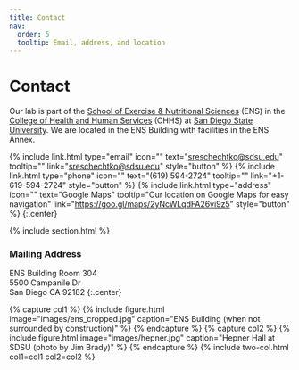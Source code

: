 ```yaml
---
title: Contact
nav:
  order: 5
  tooltip: Email, address, and location
---
```


# <i class="fas fa-envelope"></i>Contact

Our lab is part of the [School of Exercise & Nutritional Sciences](https://ens.sdsu.edu/) (ENS) in the [College of Health and Human Services](https://chhs.sdsu.edu/) (CHHS) at [San Diego State University](https://sdsu.edu). We are located in the ENS Building with facilities in the ENS Annex.

{%
  include link.html
  type="email"
  icon=""
  text="sreschechtko@sdsu.edu"
  tooltip=""
  link="sreschechtko@sdsu.edu"
  style="button"
%}
{%
  include link.html
  type="phone"
  icon=""
  text="(619) 594-2724"
  tooltip=""
  link="+1-619-594-2724"
  style="button"
%}
{%
  include link.html
  type="address"
  icon=""
  text="Google Maps"
  tooltip="Our location on Google Maps for easy navigation"
  link="https://goo.gl/maps/2yNcWLqdFA26vi9z5"
  style="button"
%}
{:.center}

{% include section.html %}

### <i class="fas fa-mail-bulk"></i>Mailing Address

ENS Building Room 304  
5500 Campanile Dr  
San Diego CA 92182
{:.center}

{% capture col1 %}
{%
  include figure.html
  image="images/ens_cropped.jpg"
  caption="ENS Building (when not surrounded by construction)"
%}
{% endcapture %}
{% capture col2 %}
{%
  include figure.html
  image="images/hepner.jpg"
  caption="Hepner Hall at SDSU (photo by Jim Brady)"
%}
{% endcapture %}
{% include two-col.html col1=col1 col2=col2 %}

